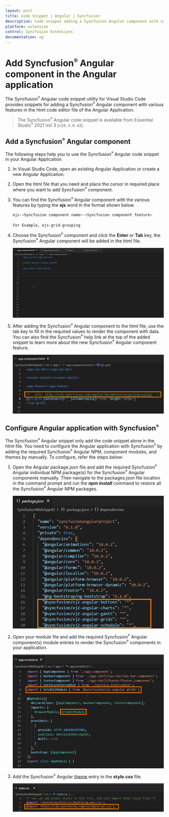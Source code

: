 ```yaml
---
layout: post
title: Code Snippet | Angular | Syncfusion
description: Code snippet adding a Syncfusion Angular component with various features in the HTML code editor file of the Angular Application.
platform: extension
control: Syncfusion Extensions
documentation: ug
---
```


# Add Syncfusion<sup style="font-size:70%">&reg;</sup> Angular component in the Angular application

The Syncfusion<sup style="font-size:70%">&reg;</sup> Angular code snippet utility for Visual Studio Code provides snippets for adding a Syncfusion<sup style="font-size:70%">&reg;</sup> Angular component with various features in the html code editor file of the Angular Application.

   > The Syncfusion<sup style="font-size:70%">&reg;</sup> Angular code snippet is available from Essential Studio<sup style="font-size:70%">&reg;</sup> 2021 Vol 3 (`v19.3.0.43`).

## Add a Syncfusion<sup style="font-size:70%">&reg;</sup> Angular component

The following steps help you to use the Syncfusion<sup style="font-size:70%">&reg;</sup> Angular code snippet in your Angular Application.

1. In Visual Studio Code, open an existing Angular Application or create a new Angular Application.

2. Open the html file that you need and place the cursor in required place where you want to add Syncfusion<sup style="font-size:70%">&reg;</sup> component.

3. You can find the Syncfusion<sup style="font-size:70%">&reg;</sup> Angular component with the various features by typing the **ejs** word in the format shown below.

    ```bash
    ejs-<Syncfusion component name>-<Syncfusion component feature>

    For Example, ejs-grid-grouping
    ```
4. Choose the Syncfusion<sup style="font-size:70%">&reg;</sup> component and click the **Enter** or **Tab** key, the Syncfusion<sup style="font-size:70%">&reg;</sup> Angular component will be added in the html file.

    ![Code Snippet](images/codesnippet.gif)

5. After adding the Syncfusion<sup style="font-size:70%">&reg;</sup> Angular component to the html file, use the tab key to fill in the required values to render the component with data. You can also find the Syncfusion<sup style="font-size:70%">&reg;</sup> help link at the top of the added snippet to learn more about the new Syncfusion<sup style="font-size:70%">&reg;</sup> Angular component feature.

    ![Help](images/Help.png)

## Configure Angular application with Syncfusion<sup style="font-size:70%">&reg;</sup>

The Syncfusion<sup style="font-size:70%">&reg;</sup> Angular snippet only add the code snippet alone in the html file. You need to configure the Angular application with Syncfusion<sup style="font-size:70%">&reg;</sup> by adding the required Syncfusion<sup style="font-size:70%">&reg;</sup> Angular NPM, component modules, and themes by manually. To configure, refer the steps below:

1. Open the Angular package.json file and add the required Syncfusion<sup style="font-size:70%">&reg;</sup> Angular individual NPM package(s) for the Syncfusion<sup style="font-size:70%">&reg;</sup> Angular components manually. Then navigate to the packages.json file location in the command prompt and run the ***npm install*** command to restore all the Syncfusion<sup style="font-size:70%">&reg;</sup> Angular NPM packages.

    ![NPM Package](images/NPM.png)

2. Open your module file and add the required Syncfusion<sup style="font-size:70%">&reg;</sup> Angular component(s) module entries to render the Syncfusion<sup style="font-size:70%">&reg;</sup> components in your application. 

    ![Module](images/Module.png)

3. Add the Syncfusion<sup style="font-size:70%">&reg;</sup> Angular [theme](https://ej2.syncfusion.com/documentation/appearance/theme/) entry in the **style.css** file.

    ![Themes](images/Themes-Snippet.png)